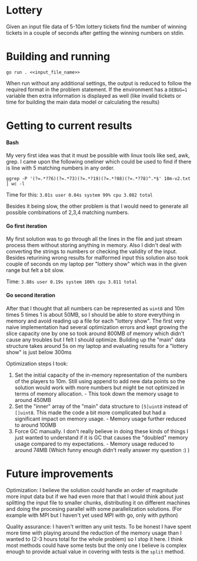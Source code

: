 # Lottery

Given an input file data of 5-10m lottery tickets find the number of winning tickets in a couple of seconds after getting the winning numbers on stdin.

# Building and running

`go run . <<input_file_name>>`

When run without any additional settings, the output is reduced to follow the required format in the problem statement. If the environment has a `DEBUG=1` variable then extra information is displayed as well (like invalid tickets or time for building the main data model or calculating the results)

# Getting to current results

#### Bash

My very first idea was that it must be possible with linux tools like sed, awk, grep. I came upon the following oneliner which could be used to find if there is line with 5 matching numbers in any order.

```ggrep -P '(?=.*?76)(?=.*73)(?=.*?19)(?=.*?88)(?=.*?78)^.*$' 10m-v2.txt | wc -l ```

Time for this: `3.01s user 0.04s system 99% cpu 3.082 total`

Besides it being slow, the other problem is that I would need to generate all possible combinations of 2,3,4 matching numbers.

#### Go first iteration

My first solution was to go through all the lines in the file and just stream process them without storing anything in memory. Also I didn't deal with converting the strings to numbers or checking the validity of the input. Besides returining wrong results for malformed input this solution also took couple of seconds on my laptop per "lottery show" which was in the given range but felt a bit slow.

Time: `3.88s user 0.19s system 106% cpu 3.811 total`

#### Go second iteration

After that I thought that all numbers can be represented as `uint8` and 10m times 5 times 1 is about 50MB, so I should be able to store everything in memory and avoid reading up a file for each "lottery show". The first very naive implementation had several optimization errors and kept growing the slice capacity one by one so took around 800MB of memory which didn't cause any troubles but I felt I should optimize. Building up the "main" data structure takes around 5s on my laptop and evaluating results for a "lottery show" is just below 300ms

Optimization steps I took:
1. Set the initial capacity of the in-memory representation of the numbers of the players to 10m. Still using append to add new data points so the solution would work with more numbers but might be not optimized in terms of memory allocation. - This took down the memory usage to around 450MB
2. Set the "inner" array of the "main" data structure to `[5]uint8` instead of `[]uint8`. This made the code a bit more complicated but had a significant impact on memory usage. - Memory usage further reduced to around 100MB
3. Force GC manually. I don't really believe in doing these kinds of things I just wanted to understand if it is GC that causes the "doubled" memory usage compared to my expectations. - Memory usage reduced to around 74MB (Which funny enough didn't really answer my question :) )

# Future improvements

Optimization:
I believe the solution could handle an order of magnitude more input data but if we had even more that that I would think about just splitting the input file to smaller chunks, distributing it on different machines and doing the procesing parallel with some parallelization solutions. (For example with MPI but I haven't yet used MPI with go, only with python)

Quality assurance:
I haven't written any unit tests. To be honest I have spent more time with playing around the reduction of the memory usage than I wanted to (2-3 hours total for the whole problem) so I stop it here. I think most methods could have some tests but the only one I believe is complex enough to provide actual value in covering with tests is the `split` method.
